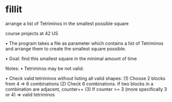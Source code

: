 # fillit
arrange a list of Tetriminos in the smallest possible square

course projects at 42 US

• The program takes a file as parameter which contains a list of Tetriminos and arrange them to create the smallest square possible.

• Goal: find this smallest square in the minimal amount of time

Notes: • Tetriminos may be not valid.

• Check valid tetriminos without listing all valid shapes: (1) Choose 2 blocks from 4 => 6 combinations (2) Check 6 combinations. If two blocks in a combination are adjacent, counter++ (3) If counter >= 3 (more specifically 3 or 4) => valid tetriminos
